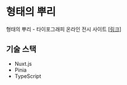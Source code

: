 # 형태의 뿌리

형태의 뿌리 - 타이포그래피 온라인 전시 사이트 [[링크]](https://www.originofform.com/)

## 기술 스택

- Nuxt.js
- Pinia
- TypeScript